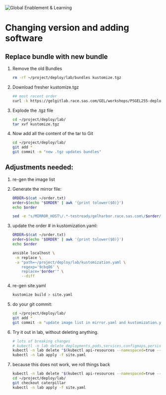 ![Global Enablement & Learning](https://gelgitlab.race.sas.com/GEL/utilities/writing-content-in-markdown/-/raw/master/img/gel_banner_logo_tech-partners.jpg)

# Changing version and adding software

## Replace bundle with new bundle

1. Remove the old Bundles

    ```bash
    rm -rf ~/project/deploy/lab/bundles kustomize.tgz
    ```

1. Download fresher kustomize.tgz

    ```bash
    ## most recent order
    curl -k https://gelgitlab.race.sas.com/GEL/workshops/PSGEL255-deploying-viya-4.0.1-on-kubernetes/raw/orders/orders/kustomize_$(cat ~/order.txt).tgz?inline=false -o ~/project/deploy/lab/kustomize.tgz

    ```

1. Explode the .tgz file

    ```bash
    cd ~/project/deploy/lab/
    tar xvf kustomize.tgz

    ```

1. Now add all the content of the tar to Git

    ```bash
    cd ~/project/deploy/lab/
    git add *
    git commit -m "new .tgz updates bundles"

    ```

## Adjustments needed:

1. re-gen the image list

1. Generate the mirror file:

    ```bash
    ORDER=$(cat ~/order.txt)
    order=$(echo "$ORDER" | awk '{print tolower($0)}')
    echo $order

    sed -e "s/MIRROR_HOST\/.*-testready/gelharbor.race.sas.com\/$order/" ~/project/deploy/lab/bundles/default/examples/mirror/mirror.yaml > ~/project/deploy/lab/site-config/mirror.yaml
    ```

1. update the order # in kustomization.yaml:

    ```bash
    ORDER=$(cat ~/order.txt)
    order=$(echo "$ORDER" | awk '{print tolower($0)}')
    echo $order

    ansible localhost \
     -m replace \
     -a "path=~/project/deploy/lab/kustomization.yaml \
        regexp='9cbq86' \
        replace='$order'" \
        --diff

    ```

1. re-gen site.yaml

    ```bash
    kustomize build > site.yaml
    ```

1. do your git commit:

    ```bash
    cd ~/project/deploy/lab/
    git add *
    git commit -m "update image list in mirror.yaml and kustomization.yaml + regen site"

    ```

1. Try it out in lab, without deleting anything.

    ```bash
    # lots of breaking changes
    # kubectl -n lab delete deployments,pods,services,configmaps,persistentvolumeclaims,ing,replicasets,jobs,statefulsets --all
    kubectl -n lab delete "$(kubectl api-resources --namespaced=true --verbs=delete -o name | tr "\n" "," | sed -e 's/,$//')" --all
    kubectl -n lab apply -f site.yaml
    ```

1. because this does not work, we roll things back

    ```bash
    kubectl -n lab delete "$(kubectl api-resources --namespaced=true --verbs=delete -o name | tr "\n" "," | sed -e 's/,$//')" --all
    cd ~/project/deploy/lab/
    git checkout caterpillar
    kubectl -n lab apply -f site.yaml
    ```

